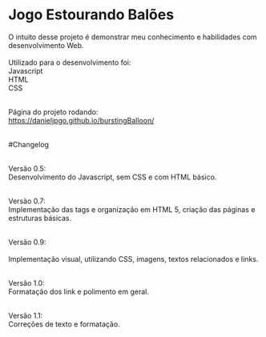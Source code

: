 # Jogo Estourando Balões
O intuito desse projeto é demonstrar meu conhecimento e habilidades com desenvolvimento Web.<br><br>
Utilizado para o desenvolvimento foi:<br>
Javascript<br>
HTML<br>
CSS<br><br>

Página do projeto rodando:<br>
https://danieljpgo.github.io/burstingBalloon/<br><br>

#Changelog<br><br>

Versão 0.5:<br>
Desenvolvimento do Javascript, sem CSS e com HTML básico.<br><br>

Versão 0.7:<br>
Implementação das tags e organização em HTML 5, criação das páginas e estruturas básicas.<br><br>

Versão 0.9:<br><br>
Implementação visual, utilizando CSS, imagens, textos relacionados e links.<br><br>

Versão 1.0:<br>
Formatação dos link e polimento em geral.<br><br>

Versão 1.1:<br>
Correções de texto e formatação.<br><br>

